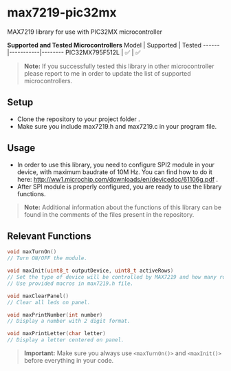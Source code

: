 # max7219-pic32mx
MAX7219 library for use with PIC32MX microcontroller

**Supported and Tested Microcontrollers**
Model | Supported | Tested
------|-----------|--------
PIC32MX795F512L | ✅ | ✅

> **Note:** If you successfully tested this library in other microcontroller please report to me in order to update the list of supported microcontrollers.

## Setup
- Clone the repository to your project folder .
- Make sure you include max7219.h and max7219.c in your program file.

## Usage
- In order to use this library, you need to configure SPI2 module in your device, with maximum baudrate of 10M Hz. You can find how to do it here: http://ww1.microchip.com/downloads/en/devicedoc/61106g.pdf . 
- After SPI module is properly configured, you are ready to use the library functions.
> **Note:** Additional information about the functions of this library can be found in the comments of the files present in the repository.

## Relevant Functions
```c
void maxTurnOn()
// Turn ON/OFF the module.
```

```c
void maxInit(uint8_t outputDevice, uint8_t activeRows)
// Set the type of device will be controlled by MAX7219 and how many rows you want to work.
// Use provided macros in max7219.h file.
```

```c
void maxClearPanel()
// Clear all leds on panel.
````

```c
void maxPrintNumber(int number)
// Display a number with 2 digit format.
```

```c
void maxPrintLetter(char letter)
// Display a letter centered on panel.
```

> **Important:** Make sure you always use `<maxTurnOn()>` and `<maxInit()>` before everything in your code.
